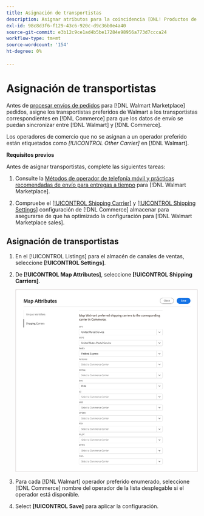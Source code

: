 ```yaml
---
title: Asignación de transportistas
description: Asignar atributos para la coincidencia [DNL! Productos de Commerce] para [!DNL Walmart Marketplace] anuncios y sincronización de datos entre [!DNL Channel Manager] y [!DNL Walmart].
exl-id: 98c8d3f6-f129-43c6-920c-d9c36b0e4a40
source-git-commit: e3b12c9ce1ad4b5be17284e98956a773d7ccca24
workflow-type: tm+mt
source-wordcount: '154'
ht-degree: 0%

---
```



# Asignación de transportistas

Antes de [procesar envíos de pedidos](process-orders.md#ship-an-order) para [!DNL Walmart Marketplace] pedidos, asigne los transportistas preferidos de Walmart a los transportistas correspondientes en [!DNL Commerce] para que los datos de envío se puedan sincronizar entre [!DNL Walmart] y [!DNL Commerce].

Los operadores de comercio que no se asignan a un operador preferido están etiquetados como *[!UICONTROL Other Carrier]* en [!DNL Walmart].

**Requisitos previos**

Antes de asignar transportistas, complete las siguientes tareas:

1. Consulte la [Métodos de operador de telefonía móvil y prácticas recomendadas de envío para entregas a tiempo](https://sellerhelp.walmart.com/s/guide?article=000009473) para [!DNL Walmart Marketplace].

1. Compruebe el [[!UICONTROL Shipping Carrier]](https://docs.magento.com/user-guide/shipping/carriers.html) y [[!UICONTROL Shipping Settings]](https://docs.magento.com/user-guide/configuration/sales/shipping-settings.html) configuración de [!DNL Commerce] almacenar para asegurarse de que ha optimizado la configuración para [!DNL Walmart Marketplace sales].

## Asignación de transportistas

1. En el [!UICONTROL Listings] para el almacén de canales de ventas, seleccione **[!UICONTROL Settings]**.

1. De **[!UICONTROL Map Attributes]**, seleccione **[!UICONTROL Shipping Carriers]**.

   ![Asignación de transportistas](assets/map-shipping-carriers.png)

1. Para cada [!DNL Walmart] operador preferido enumerado, seleccione [!DNL Commerce] nombre del operador de la lista desplegable si el operador está disponible.

1. Select **[!UICONTROL Save]** para aplicar la configuración.
